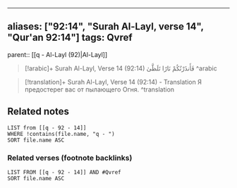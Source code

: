
---
aliases: ["92:14", "Surah Al-Layl, verse 14", "Qur'an 92:14"]
tags: Qvref
---

parent:: [[q - Al-Layl (92)|Al-Layl]]

> [!arabic]+ Surah Al-Layl, Verse 14 (92:14)
> <span class="quran-arabic">فَأَنذَرْتُكُمْ نَارًا تَلَظَّىٰ</span>
^arabic

> [!translation]+ Surah Al-Layl, Verse 14 (92:14) - Translation
> Я предостерег вас от пылающего Огня.
^translation



## Related notes
```dataview
LIST from [[q - 92 - 14]]
WHERE !contains(file.name, "q - ")
SORT file.name ASC
```

### Related verses (footnote backlinks)
```dataview
LIST FROM [[q - 92 - 14]] AND #Qvref
SORT file.name ASC
```

